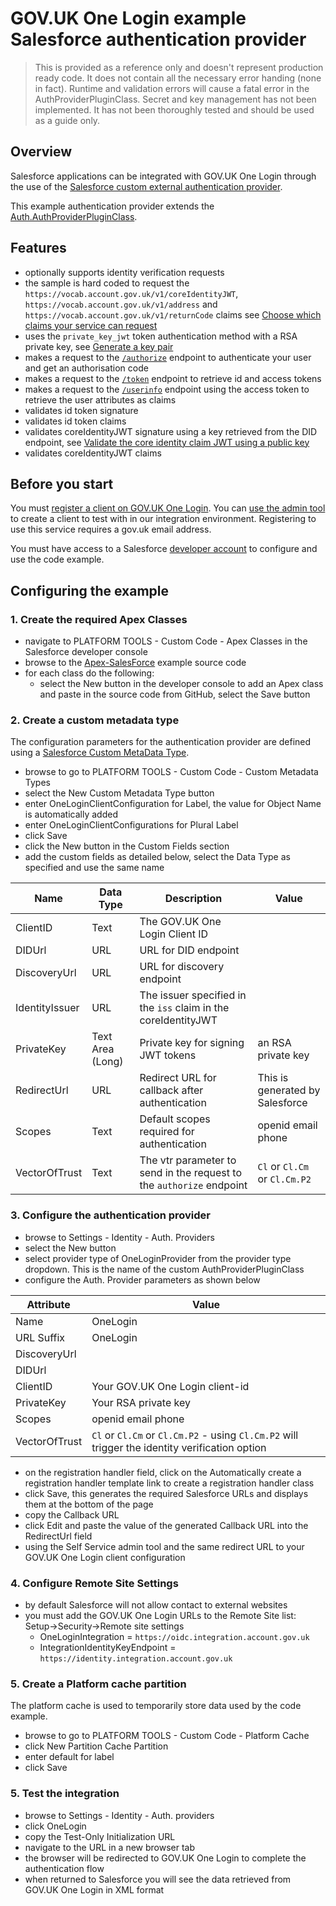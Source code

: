 # GOV.UK One Login example Salesforce authentication provider

> This is provided as a reference only and doesn't represent production ready code. It does not contain all the necessary error handing (none in fact). Runtime and validation errors will cause a fatal error in the AuthProviderPluginClass. Secret and key management has not been implemented. It has not been thoroughly tested and should be used as a guide only.

## Overview

 Salesforce applications can be integrated with GOV.UK One Login through the use of the [Salesforce custom external authentication provider](https://help.salesforce.com/s/articleView?id=sf.sso_provider_plugin_custom.htm&type=5).

 This example authentication provider extends the [Auth.AuthProviderPluginClass](https://developer.salesforce.com/docs/atlas.en-us.apexref.meta/apexref/apex_class_Auth_AuthProviderPluginClass.htm).

## Features

- optionally supports identity verification requests
- the sample is hard coded to request the `https://vocab.account.gov.uk/v1/coreIdentityJWT`, `https://vocab.account.gov.uk/v1/address` and `https://vocab.account.gov.uk/v1/returnCode` claims see [Choose which claims your service can request](https://docs.sign-in.service.gov.uk/before-integrating/choose-which-user-attributes-your-service-can-request/#choose-which-claims-your-service-can-request)
- uses the `private_key_jwt` token authentication method with a RSA private key, see [Generate a key pair](https://docs.sign-in.service.gov.uk/before-integrating/set-up-your-public-and-private-keys/#create-a-key-pair)
- makes a request to the [`/authorize`](https://docs.sign-in.service.gov.uk/integrate-with-integration-environment/authenticate-your-user/#make-a-request-to-the-authorize-endpoint) endpoint to authenticate your user and get an authorisation code
- makes a request to the [`/token`](https://docs.sign-in.service.gov.uk/integrate-with-integration-environment/authenticate-your-user/#make-a-token-request) endpoint to retrieve id and access tokens
- makes a request to the [`/userinfo`](https://docs.sign-in.service.gov.uk/integrate-with-integration-environment/authenticate-your-user/#retrieve-user-information) endpoint using the access token to retrieve the user attributes as claims
- validates id token signature
- validates id token claims
- validates coreIdentityJWT signature using a key retrieved from the DID endpoint, see [Validate the core identity claim JWT using a public key](https://docs.sign-in.service.gov.uk/integrate-with-integration-environment/prove-users-identity/#validate-the-core-identity-claim-jwt-using-a-public-key)
- validates coreIdentityJWT claims

## Before you start

You must [register a client on GOV.UK One Login](https://docs.sign-in.service.gov.uk/before-integrating/set-up-your-service-s-configuration/#register-your-service-to-use-gov-uk-one-login). You can [use the admin tool](https://admin.sign-in.service.gov.uk/register/enter-email-address) to create a client to test with in our integration environment. Registering to use this service requires a gov.uk email address.

You must have access to a Salesforce [developer account](https://developer.salesforce.com/) to configure and use the code example.

## Configuring the example

### 1. Create the required Apex Classes

- navigate to PLATFORM TOOLS - Custom Code - Apex Classes in the Salesforce developer console
- browse to the [Apex-SalesForce](https://raw.githubusercontent.com/govuk-one-login/rp-reference/main/clients/Apex-SalesForce/) example source code
- for each class do the following:
  - select the New button in the developer console to add an Apex class and paste in the source code from GitHub, select the Save button

### 2. Create a custom metadata type

The configuration parameters for the authentication provider are defined using a [Salesforce Custom MetaData Type](https://help.salesforce.com/s/articleView?id=sf.custommetadatatypes_overview.htm&type=5).

- browse to go to PLATFORM TOOLS - Custom Code - Custom Metadata Types
- select the New Custom Metadata Type button
- enter OneLoginClientConfiguration for Label, the value for Object Name is automatically added
- enter OneLoginClientConfigurations for Plural Label
- click Save
- click the New button in the Custom Fields section
- add the custom fields as detailed below, select the Data Type as specified and use the same name
  
| Name | Data Type | Description | Value |
|------|------|------|------|
| ClientID| Text| The GOV.UK One Login Client ID ||
| DIDUrl| URL | URL for DID endpoint| [](https://identity.integration.account.gov.uk/.well-known/did.json) |
| DiscoveryUrl | URL | URL for discovery endpoint| [](https://oidc.integration.account.gov.uk/.well-known/openid-configuration) |
| IdentityIssuer | URL | The issuer specified in the `iss` claim in the coreIdentityJWT | [](https://identity.integration.account.gov.uk/) |
| PrivateKey | Text Area (Long) | Private key for signing JWT tokens| an RSA private key |
| RedirectUrl | URL | Redirect URL for callback after authentication| This is generated by Salesforce |
| Scopes | Text | Default scopes required for authentication| openid email phone |
| VectorOfTrust | Text | The vtr parameter to send in the request to the `authorize` endpoint | `Cl` or `Cl.Cm` or `Cl.Cm.P2` |

### 3. Configure the authentication provider

- browse to Settings - Identity - Auth. Providers
- select the New button
- select provider type of OneLoginProvider from the provider type dropdown. This is the name of the custom AuthProviderPluginClass
- configure the Auth. Provider parameters as shown below

| Attribute | Value |
|-----|-----|
| Name | OneLogin |
| URL Suffix | OneLogin |
| DiscoveryUrl | [](https://oidc.integration.account.gov.uk/.well-known/openid-configuration) |
| DIDUrl | [](https://identity.integration.account.gov.uk/.well-known/did.json) |
| ClientID | Your GOV.UK One Login client-id |
| PrivateKey | Your RSA private key |
| Scopes | openid email phone |
| VectorOfTrust | `Cl` or `Cl.Cm` or `Cl.Cm.P2` - using `Cl.Cm.P2` will trigger the identity verification option |

- on the registration handler field, click on the Automatically create a registration handler template link to create a registration handler class
- click Save, this generates the required Salesforce URLs and displays them at the bottom of the page
- copy the Callback URL
- click Edit and paste the value of the generated Callback URL into the RedirectUrl field
- using the Self Service admin tool and the same redirect URL to your GOV.UK One Login client configuration

### 4. Configure Remote Site Settings

- by default Salesforce will not allow contact to external websites
- you must add the GOV.UK One Login URLs to the Remote Site list: Setup->Security->Remote site settings
  - OneLoginIntegration = `https://oidc.integration.account.gov.uk`
  - IntegrationIdentityKeyEndpoint = `https://identity.integration.account.gov.uk`

### 5. Create a Platform cache partition

The platform cache is used to temporarily store data used by the code example.

- browse to go to PLATFORM TOOLS - Custom Code - Platform Cache
- click New Partition Cache Partition
- enter default for label
- click Save

### 5. Test the integration

- browse to Settings - Identity - Auth. providers
- click OneLogin
- copy the Test-Only Initialization URL
- navigate to the URL in a new browser tab
- the browser will be redirected to GOV.UK One Login to complete the authentication flow
- when returned to Salesforce you will see the data retrieved from GOV.UK One Login in XML format
